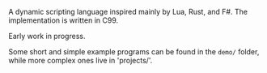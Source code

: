 A dynamic scripting language inspired mainly by Lua, Rust, and F#. The implementation is written in C99.

Early work in progress.

Some short and simple example programs can be found in the `demo/` folder, while more complex ones
live in 'projects/'.
